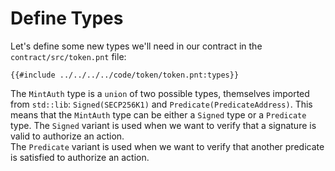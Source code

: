 # Define Types

Let's define some new types we'll need in our contract in the `contract/src/token.pnt` file:
```pint
{{#include ../../../../code/token/token.pnt:types}}
```

The `MintAuth` type is a `union` of two possible types, themselves imported from `std::lib`: `Signed(SECP256K1)` and `Predicate(PredicateAddress)`.
This means that the `MintAuth` type can be either a `Signed` type or a `Predicate` type.
The `Signed` variant is used when we want to verify that a signature is valid to authorize an action. \
The `Predicate` variant is used when we want to verify that another predicate is satisfied to authorize an action.
